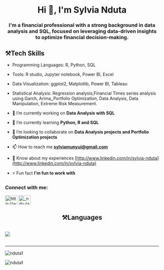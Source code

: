 <h1 align="center">Hi 👋, I'm Sylvia Nduta</h1>
<h3 align="center">I'm a financial professional with a strong background in data analysis and SQL, focused on leveraging data-driven insights to optimize financial decision-making.</h3>


## ⚒️Tech Skills
- Programming Languages: R, Python, SQL
- Tools: R studio, Jupyter notebook, Power BI, Excel
- Data Visualization: ggplot2, Matplotlib, Power BI, Tableau
- Statistical Analysis: Regression analysis,Financial Times series analysis using Garch, Arima,,Portfolio Optimization, Data Analysis, Data Manipulation, Extreme Risk Measurement.


- 🔭 I’m currently working on **Data Analysis with SQL**

- 🌱 I’m currently learning **Python, R and SQL**

- 👯 I’m looking to collaborate on **Data Analysis projects and Portfolio Optimization projects**

- 📫 How to reach me **sylviamunyui@gmail.com**

- 📄 Know about my experiences [http://www.linkedin.com/in/sylvia-nduta](http://www.linkedin.com/in/sylvia-nduta)

- ⚡ Fun fact **I'm fun to work with**

<h3 align="left">Connect with me:</h3>
<p align="left">
<a href="https://linkedin.com/in/http://www.linkedin.com/in/sylvia-nduta" target="blank"><img align="center" src="https://raw.githubusercontent.com/rahuldkjain/github-profile-readme-generator/master/src/images/icons/Social/linked-in-alt.svg" alt="http://www.linkedin.com/in/sylvia-nduta" height="30" width="40" /></a>
<a href="https://instagram.com/_ndu.taa__" target="blank"><img align="center" src="https://raw.githubusercontent.com/rahuldkjain/github-profile-readme-generator/master/src/images/icons/Social/instagram.svg" alt="_ndu.taa__" height="30" width="40" /></a>
</p>

<h2 align="center">⚒️Languages</h2>
<br/>
<div align="left">
    <img src="https://skillicons.dev/icons?i=python,postgresql,r" /><br>
</div>

<br/>
<hr/>

<p><img align="center" src="https://github-readme-stats.vercel.app/api/top-langs?username=nduta1&show_icons=true&locale=en&layout=compact" alt="nduta1" /></p>

<p><img align="center" src="https://github-readme-streak-stats.herokuapp.com/?user=nduta1&" alt="nduta1" /></p>
